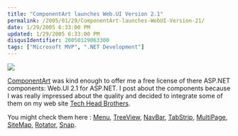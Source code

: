 ```yaml
---
title: "ComponentArt launches Web.UI Version 2.1"
permalink: /2005/01/29/ComponentArt-launches-WebUI-Version-21/
date: 1/29/2005 6:33:00 PM
updated: 1/29/2005 6:33:00 PM
disqusIdentifier: 20050129063300
tags: ["Microsoft MVP", ".NET Development"]
---
```

![](http://www.componentart.com/Images/accent_treeview01.gif)
      
[ComponentArt](http://www.componentart.com/home.aspx) was kind enough to offer me a free license of there ASP.NET components: Web.UI 2.1 for ASP.NET. I post about the components because I was really impressed about the quality and decided to integrate some of them on my web site [Tech Head Brothers](http://www.techheadbrothers.com "Tech Head Brothers").
<!-- more -->

You might check them here : [Menu](http://www.componentart.com/menu/default.aspx), [TreeView](http://www.componentart.com/treeview/default.aspx), [NavBar](http://www.componentart.com/navbar/default.aspx), [TabStrip](http://www.componentart.com/tabstrip/default.aspx), [MultiPage](http://www.componentart.com/multipage/default.aspx), [SiteMap](http://www.componentart.com/sitemap/default.aspx), [Rotator](http://www.componentart.com/rotator/default.aspx), [Snap](http://www.componentart.com/snap/default.aspx).

